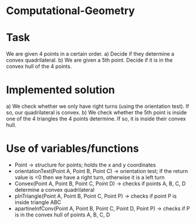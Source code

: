 # Computational-Geometry

Task
====

We are given 4 points in a certain order.
a) Decide if they determine a convex quadrilateral.
b) We are given a 5th point. Decide if it is in the convex hull of the 4 points.


Implemented solution
====================

a) We check whether we only have right turns (using the orientation test). If so, our quadrilateral is convex.
b) We check whether the 5th point is inside one of the 4 triangles the 4 points determine. If so, it is inside their convex hull.


Use of variables/functions
==========================

- Point -> structure for points; holds the x and y coordinates
- orientationTest(Point A, Point B, Point C) -> orientation test; if the return value is <0 then we have a right turn, otherwise it is a left turn 
- Convex(Point A, Point B, Point C, Point D) -> checks if points A, B, C, D determine a convex quadrilateral
- pInTriangle(Point A, Point B, Point C, Point P) -> checks if point P is inside triangle ABC
- apartineInfConv(Point A, Point B, Point C, Point D, Point P) -> checks if P is in the convex hull of points A, B, C, D
